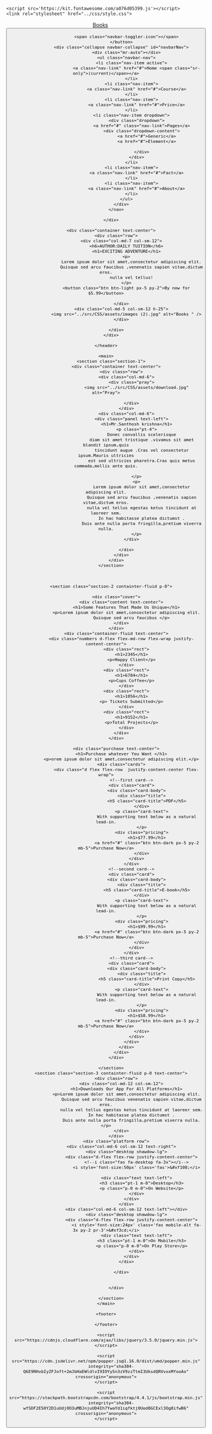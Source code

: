 <!DOCTYPE html>
<html lang="en">

<head>
    <meta charset="UTF-8">
    <meta name="viewport" content="width=device-width, initial-scale=1.0">
    <title>Books</title>
    <link rel="stylesheet" href="https://stackpath.bootstrapcdn.com/bootstrap/4.4.1/css/bootstrap.min.css"
        integrity="sha384-Vkoo8x4CGsO3+Hhxv8T/Q5PaXtkKtu6ug5TOeNV6gBiFeWPGFN9MuhOf23Q9Ifjh" crossorigin="anonymous">

    <script src='https://kit.fontawesome.com/a076d05399.js'></script>
    <link rel="stylesheet" href="../css/style.css">




</head>

<body>
    <header>
        <div class="containter-fluid p-0">
            <nav class="navbar navbar-expand-lg ">
                <a class="navbar-brand" href="#">Books</a>
                <button class="navbar-toggler" type="button" data-toggle="collapse" data-target="#navbarNav"
                    aria-controls="navbarNav" aria-expanded="false" aria-label="Toggle navigation">

                    <span class="navbar-toggler-icon"></span>
                </button>
                <div class="collapse navbar-collapse" id="navbarNav">
                    <div class="mr-auto"></div>
                    <ul class="navbar-nav">
                        <li class="nav-item active">
                            <a class="nav-link" href="#">Home <span class="sr-only">(current)</span></a>
                        </li>
                        <li class="nav-item">
                            <a class="nav-link" href="#">Course</a>
                        </li>
                        <li class="nav-item">
                            <a class="nav-link" href="#">Price</a>
                        </li>
                        <li class="nav-item dropdown">
                            <div class="dropdown">
                                <a href="#" class="nav-link">Pages</a>
                                <div class="dropdown-content">
                                    <a href="#">Generic</a>
                                    <a href="#">Element</a>

                                </div>
                            </div>
                        </li>
                        <li class="nav-item">
                            <a class="nav-link" href="#">Fact</a>
                        </li>
                        <li class="nav-item">
                            <a class="nav-link" href="#">About</a>
                        </li>
                    </ul>
                </div>
            </nav>

        </div>

        <div class="container text-center">
            <div class="row">
                <div class="col-md-7 col-sm-12">
                    <h6>AUTHOR:DAILY TUITION</h6>
                    <h1>EXCITING ADVENTURE</h1>
                    <p>
                        Lorem ipsum dolor sit amet,consectetur adipiscing elit.
                        Quisque sed arcu faucibus ,venenatis sapien vitae,dictum eros.
                        nulla vel tellus!
                    </p>
                    <button class="btn btn-light px-5 py-2">By now for $5.99</button>

                </div>
                <div class="col-md-5 col-sm-12 h-25">
                    <img src="../src/CSS/assets/images (2).jpg" alt="Books " />
                </div>

            </div>
        </div>

    </header>

    <main>
        <section class="section-1">
            <div class="container text-center">
                <div class="row">
                    <div class="col-md-6">
                        <div class="pray">
                            <img src="../src/CSS/assets/download.jpg" alt="Pray">

                        </div>
                    </div>
                    <div class="col-md-6">
                        <div class="panel text-left">
                            <h1>Mr.Santhosh krishna</h1>
                            <p class="pt-4">
                                Donec convallis scelerisque
                                diam sit amet tristique .vivamus sit amet blandit ipsum,quis
                                tincidunt augue .Cras vel consectetur ipsum.Mauris ultricies
                                est sed ultricies pharetra.Cras quis metus commada,mollis ante quis.

                            </p>
                            <p>
                                Lorem ipsum dolor sit amet,consectetur adipiscing elit.
                                Quisque sed arcu faucibus ,venenatis sapien vitae,dictum eros.
                                nulla vel tellus egestas ketus tincidunt at laoreer sem.
                                In hac habitasse platea dictumst .
                                Duis ante nulla porta fringilla,pretium viverra nulla.
                            </p>
                        </div>

                    </div>
                </div>
            </div>
        </section>



        <section class="section-2 containter-fluid p-0">

            <div class="cover">
                <div class="content text-center">
                    <h1>Some Features That Made Us Unique</h1>
                    <p>Lorem ipsum dolor sit amet,consectetur adipiscing elit.
                        Quisque sed arcu faucibus </p>
                </div>
            </div>
            <div class="container-fluid text-center">
                <div class="numbers d-flex flex-md-row flex-wrap justify-content-center">
                    <div class="rect">
                        <h1>2345</h1>
                        <p>Happy Client</p>
                    </div>
                    <div class="rect">
                        <h1>6784</h1>
                        <p>Cups Coffee</p>
                    </div>
                    <div class="rect">
                        <h1>1056</h1>
                        <p> Tickets Submitted</p>
                    </div>
                    <div class="rect">
                        <h1>9152</h1>
                        <p>Total Projects</p>
                    </div>
                </div>
            </div>

            <div class="purchase text-center">
                <h1>Purchase whatever You Want </h1>
                <p>orem ipsum dolor sit amet,consectetur adipiscing elit.</p>
                <div class="cards">
                    <div class="d flex flex-row  justify-content-center flex-wrap">
                        <!--first card-->
                        <div class="card">
                            <div class="card-body">
                                <div class="title">
                                    <h5 class="card-title">PDF</h5>
                                </div>
                                <p class="card-text">
                                    With supporting text below as a natural lead-in.
                                </p>
                                <div class="pricing">
                                    <h1>$77.99</h1>
                                    <a href="#" class="btn btn-dark px-5 py-2 mb-5">Purchase Now</a>
                                </div>
                            </div>
                        </div>
                        <!--second card-->
                        <div class="card">
                            <div class="card-body">
                                <div class="title">
                                    <h5 class="card-title">E-book</h5>
                                </div>
                                <p class="card-text">
                                    With supporting text below as a natural lead-in.
                                </p>
                                <div class="pricing">
                                    <h1>$99.99</h1>
                                    <a href="#" class="btn btn-dark px-5 py-2 mb-5">Purchase Now</a>
                                </div>
                            </div>
                        </div>
                        <!--third card-->
                        <div class="card">
                            <div class="card-body">
                                <div class="title">
                                    <h5 class="card-title">Print Copy</h5>
                                </div>
                                <p class="card-text">
                                    With supporting text below as a natural lead-in.
                                </p>
                                <div class="pricing">
                                    <h1>$58.99</h1>
                                    <a href="#" class="btn btn-dark px-5 py-2 mb-5">Purchase Now</a>
                                </div>
                            </div>
                        </div>
                    </div>
                </div>
            </div>

        </section>
        <section class="section-3 containter-fluid p-0 text-center">
            <div class="row">
                <div class="col-md-12 col-sm-12">
                    <h1>Downloads Our App For All Platforms</h1>
                    <p>Lorem ipsum dolor sit amet,consectetur adipiscing elit.
                        Quisque sed arcu faucibus venenatis sapien vitae,dictum eros.
                        nulla vel tellus egestas ketus tincidunt at laoreer sem.
                        In hac habitasse platea dictumst .
                        Duis ante nulla porta fringilla,pretium viverra nulla. </p>
                </div>
            </div>
            <div class="platform row">
                <div class="col-md-6 col-sm-12 text-right">
                    <div class="desktop shawdow-lg">
                        <div class="d-flex flex-row justify-content-center">
                            <!--i class="fas fa-desktop fa-3x"></i-->
                            <i style='font-size:50px' class='fas'>&#xf108;</i>

                            <div class="text text-left">
                                <h3 class="pt-1 m-0">Desktop</h3>
                                <p class="p-0 m-0">On Website</p>
                            </div>
                        </div>
                    </div>
                    <div class="col-md-6 col-sm-12 text-left"></div>
                    <div class="desktop shawdow-lg">
                        <div class="d-flex flex-row justify-content-center">
                            <i style='font-size:24px' class='fas mobile-alt fa-3x py-2 pr-3'>&#xf3cd;</i>
                            <div class="text text-left">
                                <h3 class="pt-1 m-0">On Mobile</h3>
                                <p class="p-0 m-0">On Play Store</p>
                            </div>
                        </div>
                    </div>

                </div>


            </div>

        </section>
    </main>

    <footer>

    </footer>

    <script src="https://cdnjs.cloudflare.com/ajax/libs/jquery/3.5.0/jquery.min.js"></script>

    <script src="https://cdn.jsdelivr.net/npm/popper.js@1.16.0/dist/umd/popper.min.js"
        integrity="sha384-Q6E9RHvbIyZFJoft+2mJbHaEWldlvI9IOYy5n3zV9zzTtmI3UksdQRVvoxMfooAo" crossorigin="anonymous">
    </script>

    <script src="https://stackpath.bootstrapcdn.com/bootstrap/4.4.1/js/bootstrap.min.js"
        integrity="sha384-wfSDF2E50Y2D1uUdj0O3uMBJnjuUD4Ih7YwaYd1iqfktj0Uod8GCExl3Og8ifwB6" crossorigin="anonymous">
    </script>

</body>

</html>
